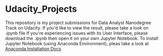 # Udacity_Projects
This repository is my project submissions for Data Analyst Nanodegree Track on Udacity. If you'd like to view the result, please take a look on .ipynb file
If you're experiencing issues with its User Interface, please download the .ipynb then open it on your own Jupyter Notebook. To install Jupyter Notebook (using Anaconda Environment), pleas take a look at <a href="https://docs.anaconda.com/anaconda/install/">Anaconda Installation Docs</a> 
